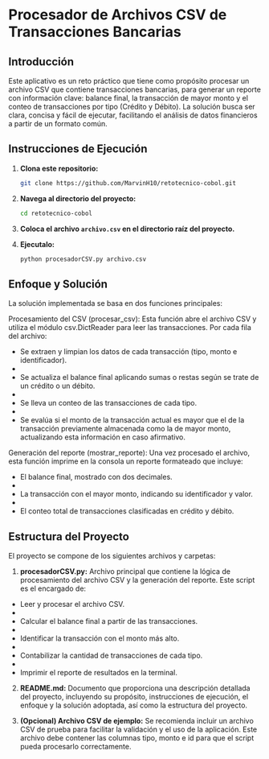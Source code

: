 # Procesador de Archivos CSV de Transacciones Bancarias

## Introducción
Este aplicativo es un reto práctico que tiene como propósito procesar un archivo CSV que contiene transacciones bancarias, para generar un reporte con información clave: balance final, la transacción de mayor monto y el conteo de transacciones por tipo (Crédito y Débito). La solución busca ser clara, concisa y fácil de ejecutar, facilitando el análisis de datos financieros a partir de un formato común.

## Instrucciones de Ejecución
1. **Clona este repositorio:**  
   ```bash
   git clone https://github.com/MarvinH10/retotecnico-cobol.git
   ```

2. **Navega al directorio del proyecto:**  
   ```bash
   cd retotecnico-cobol
   ```

3. **Coloca el archivo `archivo.csv` en el directorio raíz del proyecto.**

4. **Ejecutalo:**  
   ```bash
   python procesadorCSV.py archivo.csv
   ```

## Enfoque y Solución
La solución implementada se basa en dos funciones principales:

Procesamiento del CSV (procesar_csv):
Esta función abre el archivo CSV y utiliza el módulo csv.DictReader para leer las transacciones. Por cada fila del archivo:

* Se extraen y limpian los datos de cada transacción (tipo, monto e identificador).
* 
* Se actualiza el balance final aplicando sumas o restas según se trate de un crédito o un débito.
* 
* Se lleva un conteo de las transacciones de cada tipo.
* 
* Se evalúa si el monto de la transacción actual es mayor que el de la transacción previamente almacenada como la de mayor monto, actualizando esta información en caso afirmativo.

Generación del reporte (mostrar_reporte):
Una vez procesado el archivo, esta función imprime en la consola un reporte formateado que incluye:

* El balance final, mostrado con dos decimales.
* 
* La transacción con el mayor monto, indicando su identificador y valor.
* 
* El conteo total de transacciones clasificadas en crédito y débito.

## Estructura del Proyecto
El proyecto se compone de los siguientes archivos y carpetas:

1. **procesadorCSV.py:** 
Archivo principal que contiene la lógica de procesamiento del archivo CSV y la generación del reporte. Este script es el encargado de:

* Leer y procesar el archivo CSV.
* 
* Calcular el balance final a partir de las transacciones.
* 
* Identificar la transacción con el monto más alto.
* 
* Contabilizar la cantidad de transacciones de cada tipo.
* 
* Imprimir el reporte de resultados en la terminal.

2. **README.md:** 
Documento que proporciona una descripción detallada del proyecto, incluyendo su propósito, instrucciones de ejecución, el enfoque y la solución adoptada, así como la estructura del proyecto.

2. **(Opcional) Archivo CSV de ejemplo:** 
Se recomienda incluir un archivo CSV de prueba para facilitar la validación y el uso de la aplicación. Este archivo debe contener las columnas tipo, monto e id para que el script pueda procesarlo correctamente.